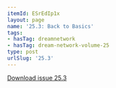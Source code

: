 ```yaml
---
itemId: ESrEdIp1x
layout: page
name: '25.3: Back to Basics'
tags:
- hasTag: dreamnetwork
- hasTag: dream-network-volume-25
type: post
urlSlug: '25.3'
---
```

<a href="../files/pdfs/Volume_25/25.3_back_to_basics.pdf" download="">Download issue 25.3</a>